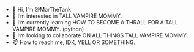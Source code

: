- 👋 Hi, I’m @MarTheTank
- 👀 I’m interested in TALL VAMPIRE MOMMY.
- 🌱 I’m currently learning HOW TO BECOME A THRALL FOR A TALL VAMPIRE MOMMY. (python)
- 💞️ I’m looking to collaborate ON ALL THINGS TALL VAMPIRE MOMMY.
- 📫 How to reach me, IDK, YELL OR SOMETHING.

<!---
MarTheTank/MarTheTank is a ✨ special ✨ repository because its `README.md` (this file) appears on your GitHub profile.
You can click the Preview link to take a look at your changes.
--->
